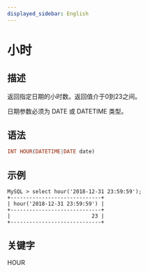 ```yaml
---
displayed_sidebar: English
---
```


# 小时

## 描述

返回指定日期的小时数。返回值介于0到23之间。

日期参数必须为 DATE 或 DATETIME 类型。

## 语法

```Haskell
INT HOUR(DATETIME|DATE date)
```

## 示例

```Plain
MySQL > select hour('2018-12-31 23:59:59');
+-----------------------------+
| hour('2018-12-31 23:59:59') |
+-----------------------------+
|                          23 |
+-----------------------------+
```

## 关键字

HOUR
